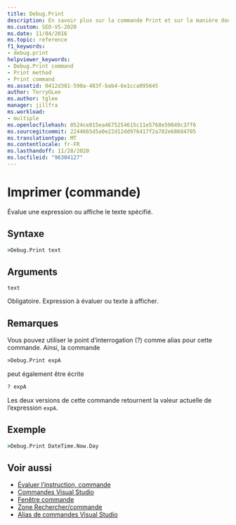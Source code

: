 ```yaml
---
title: Debug.Print
description: En savoir plus sur la commande Print et sur la manière dont elle évalue une expression ou affiche le texte spécifié.
ms.custom: SEO-VS-2020
ms.date: 11/04/2016
ms.topic: reference
f1_keywords:
- debug.print
helpviewer_keywords:
- Debug.Print command
- Print method
- Print command
ms.assetid: 0412d381-590a-483f-bab4-6e1cca095645
author: TerryGLee
ms.author: tglee
manager: jillfra
ms.workload:
- multiple
ms.openlocfilehash: 0524ce015ea4675254615c11e5768e59049c37f6
ms.sourcegitcommit: 2244665d5a0e22d12dd976417f2a782e68684705
ms.translationtype: MT
ms.contentlocale: fr-FR
ms.lasthandoff: 11/28/2020
ms.locfileid: "96304127"
---
```

# <a name="print-command"></a>Imprimer (commande)

Évalue une expression ou affiche le texte spécifié.

## <a name="syntax"></a>Syntaxe

```cmd
>Debug.Print text
```

## <a name="arguments"></a>Arguments

`text`

Obligatoire. Expression à évaluer ou texte à afficher.

## <a name="remarks"></a>Remarques

Vous pouvez utiliser le point d’interrogation (?) comme alias pour cette commande. Ainsi, la commande

```cmd
>Debug.Print expA
```

peut également être écrite

```cmd
? expA
```

Les deux versions de cette commande retournent la valeur actuelle de l’expression `expA`.

## <a name="example"></a>Exemple

```cmd
>Debug.Print DateTime.Now.Day
```

## <a name="see-also"></a>Voir aussi

- [Évaluer l’instruction, commande](../../ide/reference/evaluate-statement-command.md)
- [Commandes Visual Studio](../../ide/reference/visual-studio-commands.md)
- [Fenêtre commande](../../ide/reference/command-window.md)
- [Zone Rechercher/commande](../../ide/find-command-box.md)
- [Alias de commandes Visual Studio](../../ide/reference/visual-studio-command-aliases.md)
